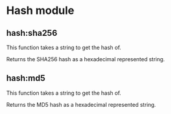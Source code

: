 # Hash module

## hash:sha256

This function takes a string to get the hash of.

Returns the SHA256 hash as a hexadecimal represented string.

## hash:md5

This function takes a string to get the hash of.

Returns the MD5 hash as a hexadecimal represented string.